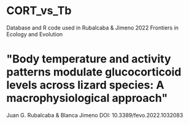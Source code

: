 # CORT_vs_Tb
Database and R code used in Rubalcaba &amp; Jimeno 2022 Frontiers in Ecology and Evolution

# "Body temperature and activity patterns modulate glucocorticoid levels across lizard species: A macrophysiological approach"
Juan G. Rubalcaba & Blanca Jimeno
DOI: 10.3389/fevo.2022.1032083
